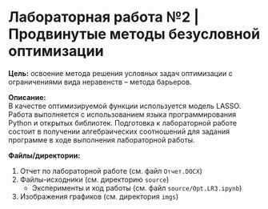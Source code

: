 # Лабораторная работа №2 | Продвинутые методы безусловной оптимизации
**Цель:** освоение метода решения условных задач оптимизации с ограничениями вида неравенств – метода барьеров.

**Описание:** \
В качестве оптимизируемой функции используется модель LASSO. Работа выполняется с использованием языка программирования Python и открытых библиотек.
Подготовка к лабораторной работе состоит в получении алгебраических соотношений для задания программе в ходе выполнения лабораторной работы.

**Файлы/директории:**
1. Отчет по лабораторной работе (см. файл `Отчет.DOCX`)
2. Файлы-исходники (см. директорию `source`)
    - Эксперименты и ход работы (см. файл `source/Opt.LR3.ipynb`)
3. Изображения графиков (см. директория `imgs`)